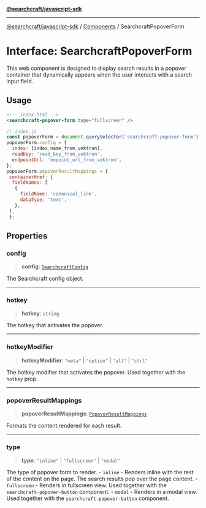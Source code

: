 [**@searchcraft/javascript-sdk**](https://docs.searchcraft.io/reference/sdk/js-vanilla/README.md)

***

[@searchcraft/javascript-sdk](https://docs.searchcraft.io/reference/sdk/js-vanilla/globals.md) / [Components](https://docs.searchcraft.io/reference/sdk/js-vanilla/namespaces/Components/README.md) / SearchcraftPopoverForm

# Interface: SearchcraftPopoverForm

This web component is designed to display search results in a popover container that dynamically appears when the user interacts with a search input field.
## Usage
```html
<!-- index.html -->
<searchcraft-popover-form type="fullscreen" />
```
```js
// index.js
const popoverForm = document.querySelector('searchcraft-popover-form');
popoverForm.config = {
  index: [index_name_from_vektron],
  readKey: 'read_key_from_vektron',
  endpointUrl: 'enpoint_url_from_vektron',
};
popoverForm.popoverResultMappings = {
 containerHref: {
  fieldNames: [
   {
     fieldName: 'canonical_link',
     dataType: 'text',
   },
 ],
 };
```

## Properties

### config

> **config**: [`SearchcraftConfig`](https://docs.searchcraft.io/reference/sdk/js-vanilla/interfaces/SearchcraftConfig.md)

The Searchcraft config object.

***

### hotkey

> **hotkey**: `string`

The hotkey that activates the popover.

***

### hotkeyModifier

> **hotkeyModifier**: `"meta"` \| `"option"` \| `"alt"` \| `"ctrl"`

The hotkey modifier that activates the popover. Used together with the `hotkey` prop.

***

### popoverResultMappings

> **popoverResultMappings**: [`PopoverResultMappings`](https://docs.searchcraft.io/reference/sdk/js-vanilla/type-aliases/PopoverResultMappings.md)

Formats the content rendered for each result.

***

### type

> **type**: `"inline"` \| `"fullscreen"` \| `"modal"`

The type of popover form to render.  - `inline` - Renders inline with the rest of the content on the page. The search results pop over the page content. - `fullscreen` - Renders in fullscreen view. Used together with the `searchcraft-popover-button` component. - `modal` - Renders in a modal view. Used together with the `searchcraft-popover-button` component.
